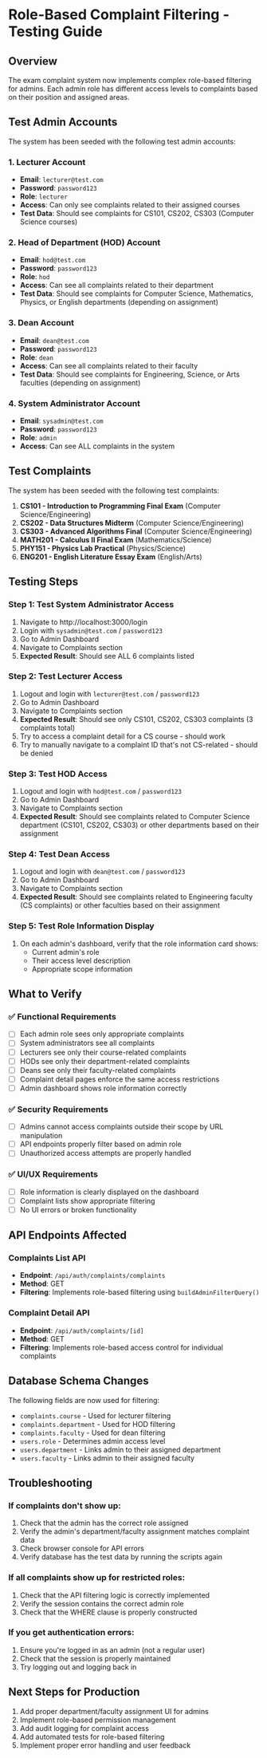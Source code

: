 # Role-Based Complaint Filtering - Testing Guide

## Overview
The exam complaint system now implements complex role-based filtering for admins. Each admin role has different access levels to complaints based on their position and assigned areas.

## Test Admin Accounts
The system has been seeded with the following test admin accounts:

### 1. Lecturer Account
- **Email**: `lecturer@test.com`
- **Password**: `password123`
- **Role**: `lecturer`
- **Access**: Can only see complaints related to their assigned courses
- **Test Data**: Should see complaints for CS101, CS202, CS303 (Computer Science courses)

### 2. Head of Department (HOD) Account
- **Email**: `hod@test.com`
- **Password**: `password123`
- **Role**: `hod`
- **Access**: Can see all complaints related to their department
- **Test Data**: Should see complaints for Computer Science, Mathematics, Physics, or English departments (depending on assignment)

### 3. Dean Account
- **Email**: `dean@test.com`
- **Password**: `password123`
- **Role**: `dean`
- **Access**: Can see all complaints related to their faculty
- **Test Data**: Should see complaints for Engineering, Science, or Arts faculties (depending on assignment)

### 4. System Administrator Account
- **Email**: `sysadmin@test.com`
- **Password**: `password123`
- **Role**: `admin`
- **Access**: Can see ALL complaints in the system

## Test Complaints
The system has been seeded with the following test complaints:

1. **CS101 - Introduction to Programming Final Exam** (Computer Science/Engineering)
2. **CS202 - Data Structures Midterm** (Computer Science/Engineering)
3. **CS303 - Advanced Algorithms Final** (Computer Science/Engineering)
4. **MATH201 - Calculus II Final Exam** (Mathematics/Science)
5. **PHY151 - Physics Lab Practical** (Physics/Science)
6. **ENG201 - English Literature Essay Exam** (English/Arts)

## Testing Steps

### Step 1: Test System Administrator Access
1. Navigate to http://localhost:3000/login
2. Login with `sysadmin@test.com` / `password123`
3. Go to Admin Dashboard
4. Navigate to Complaints section
5. **Expected Result**: Should see ALL 6 complaints listed

### Step 2: Test Lecturer Access
1. Logout and login with `lecturer@test.com` / `password123`
2. Go to Admin Dashboard
3. Navigate to Complaints section
4. **Expected Result**: Should see only CS101, CS202, CS303 complaints (3 complaints total)
5. Try to access a complaint detail for a CS course - should work
6. Try to manually navigate to a complaint ID that's not CS-related - should be denied

### Step 3: Test HOD Access
1. Logout and login with `hod@test.com` / `password123`
2. Go to Admin Dashboard
3. Navigate to Complaints section
4. **Expected Result**: Should see complaints related to Computer Science department (CS101, CS202, CS303) or other departments based on their assignment

### Step 4: Test Dean Access
1. Logout and login with `dean@test.com` / `password123`
2. Go to Admin Dashboard
3. Navigate to Complaints section
4. **Expected Result**: Should see complaints related to Engineering faculty (CS complaints) or other faculties based on their assignment

### Step 5: Test Role Information Display
1. On each admin's dashboard, verify that the role information card shows:
   - Current admin's role
   - Their access level description
   - Appropriate scope information

## What to Verify

### ✅ Functional Requirements
- [ ] Each admin role sees only appropriate complaints
- [ ] System administrators see all complaints
- [ ] Lecturers see only their course-related complaints
- [ ] HODs see only their department-related complaints
- [ ] Deans see only their faculty-related complaints
- [ ] Complaint detail pages enforce the same access restrictions
- [ ] Admin dashboard shows role information correctly

### ✅ Security Requirements
- [ ] Admins cannot access complaints outside their scope by URL manipulation
- [ ] API endpoints properly filter based on admin role
- [ ] Unauthorized access attempts are properly handled

### ✅ UI/UX Requirements
- [ ] Role information is clearly displayed on the dashboard
- [ ] Complaint lists show appropriate filtering
- [ ] No UI errors or broken functionality

## API Endpoints Affected

### Complaints List API
- **Endpoint**: `/api/auth/complaints/complaints`
- **Method**: GET
- **Filtering**: Implements role-based filtering using `buildAdminFilterQuery()`

### Complaint Detail API
- **Endpoint**: `/api/auth/complaints/[id]`
- **Method**: GET
- **Filtering**: Implements role-based access control for individual complaints

## Database Schema Changes
The following fields are now used for filtering:
- `complaints.course` - Used for lecturer filtering
- `complaints.department` - Used for HOD filtering  
- `complaints.faculty` - Used for dean filtering
- `users.role` - Determines admin access level
- `users.department` - Links admin to their assigned department
- `users.faculty` - Links admin to their assigned faculty

## Troubleshooting

### If complaints don't show up:
1. Check that the admin has the correct role assigned
2. Verify the admin's department/faculty assignment matches complaint data
3. Check browser console for API errors
4. Verify database has the test data by running the scripts again

### If all complaints show up for restricted roles:
1. Check that the API filtering logic is correctly implemented
2. Verify the session contains the correct admin role
3. Check that the WHERE clause is properly constructed

### If you get authentication errors:
1. Ensure you're logged in as an admin (not a regular user)
2. Check that the session is properly maintained
3. Try logging out and logging back in

## Next Steps for Production
1. Add proper department/faculty assignment UI for admins
2. Implement role-based permission management
3. Add audit logging for complaint access
4. Add automated tests for role-based filtering
5. Implement proper error handling and user feedback
